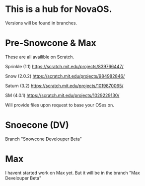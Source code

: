 # This is a hub for NovaOS.
Versions will be found in branches.

# Pre-Snowcone & Max
These are all availible on Scratch. 

Sprinkle (1.1) https://scratch.mit.edu/projects/839766447/

Snow (2.0.2) https://scratch.mit.edu/projects/984982846/

Saturn (3.2) https://scratch.mit.edu/projects/1019870065/

SM (4.0.1) https://scratch.mit.edu/projects/1029229130/

Will provide files upon request to base your OSes on.

# Snoecone (DV)
Branch "Snowcone Develouper Beta"

# Max 
I havent started work on Max yet. But it will be in the branch "Max Develouper Beta"
